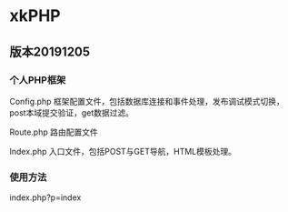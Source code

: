 # xkPHP
## 版本20191205
### 个人PHP框架
Config.php
框架配置文件，包括数据库连接和事件处理，发布调试模式切换，post本域提交验证，get数据过滤。

Route.php
路由配置文件

Index.php
入口文件，包括POST与GET导航，HTML模板处理。
### 使用方法

index.php?p=index
